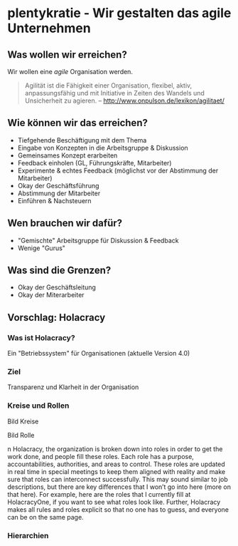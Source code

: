 # plentykratie - Wir gestalten das agile Unternehmen


## Was wollen wir erreichen?




Wir wollen eine *agile* Organisation werden.

> Agilität ist die Fähigkeit einer Organisation, flexibel, aktiv, anpassungsfähig und mit Initiative in Zeiten des Wandels und Unsicherheit zu agieren. – http://www.onpulson.de/lexikon/agilitaet/



## Wie können wir das erreichen?

- Tiefgehende Beschäftigung mit dem Thema
- Eingabe von Konzepten in die Arbeitsgruppe & Diskussion
- Gemeinsames Konzept erarbeiten
- Feedback einholen (GL, Führungskräfte, Mitarbeiter)
- Experimente & echtes Feedback (möglichst vor der Abstimmung der Mitarbeiter)
- Okay der Geschäftsführung
- Abstimmung der Mitarbeiter
- Einführen & Nachsteuern

## Wen brauchen wir dafür?

- "Gemischte" Arbeitsgruppe für Diskussion & Feedback
- Wenige "Gurus"

## Was sind die Grenzen?

- Okay der Geschäftsleitung
- Okay der Miterarbeiter

## Vorschlag: Holacracy

### Was ist Holacracy?

Ein "Betriebssystem" für Organisationen (aktuelle Version 4.0)

### Ziel

Transparenz und Klarheit in der Organisation

### Kreise und Rollen

Bild Kreise

Bild Rolle

n Holacracy, the organization is broken down into roles in order to get the work done, and people fill these roles. Each role has a purpose, accountabilities, authorities, and areas to control. These roles are updated in real time in special meetings to keep them aligned with reality and make sure that roles can interconnect successfully. This may sound similar to job descriptions, but there are key differences that I won’t go into here (more on that here). For example, here are the roles that I currently fill at HolacracyOne, if you want to see what roles look like. Further, Holacracy makes all rules and roles explicit so that no one has to guess, and everyone can be on the same page.

### Hierarchien


